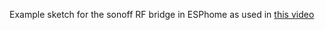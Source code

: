 Example sketch for the sonoff RF bridge in ESPhome as used in [this video](https://www.youtube.com/watch?v=pXm1HIPmVuA&t=3s)
